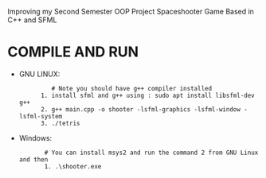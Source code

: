 Improving my Second Semester OOP Project
Spaceshooter Game Based in C++ and SFML   

# COMPILE AND RUN

* GNU LINUX: 

               # Note you should have g++ compiler installed
            1. install sfml and g++ using : sudo apt install libsfml-dev g++
            2. g++ main.cpp -o shooter -lsfml-graphics -lsfml-window -lsfml-system
            3. ./tetris
* Windows:

             # You can install msys2 and run the command 2 from GNU Linux and then
             1. .\shooter.exe
